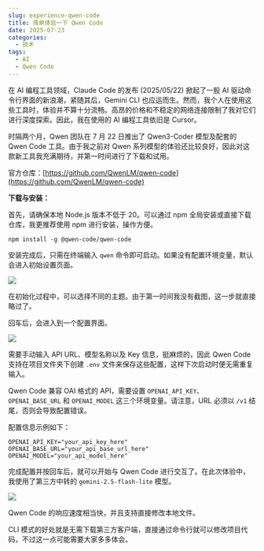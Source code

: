 ```yaml
---
slug: experience-qwen-code
title: 简单体验一下 Qwen Code
date: 2025-07-23
categories: 
  - 技术
tags: 
  - AI
  - Qwen Code
---
```


在 AI 编程工具领域，Claude Code 的发布 (2025/05/22) 掀起了一股 AI 驱动命令行界面的新浪潮，紧随其后，Gemini CLI 也应运而生。然而，我个人在使用这些工具时，体验并不算十分流畅。高昂的价格和不稳定的网络连接限制了我对它们进行深度探索。因此，我在使用的 AI 编程工具依旧是 Cursor。

时隔两个月，Qwen 团队在 7 月 22 日推出了 Qwen3-Coder 模型及配套的 Qwen Code 工具。由于我之前对 Qwen 系列模型的体验还比较良好，因此对这款新工具我充满期待，并第一时间进行了下载和试用。

官方仓库：[https://github.com/QwenLM/qwen-code](https://github.com/QwenLM/qwen-code)

**下载与安装：**

首先，请确保本地 Node.js 版本不低于 20。可以通过 npm 全局安装或直接下载仓库，我更推荐使用 npm 进行安装，操作方便。

```shell
npm install -g @qwen-code/qwen-code
```

安装完成后，只需在终端输入 `qwen` 命令即可启动。如果没有配置环境变量，默认会进入初始设置页面。

![](https://imgurl.zishu.me/2025/07/1753259446391.webp)

在初始化过程中，可以选择不同的主题。由于第一时间我没有截图，这一步就直接略过了。

回车后，会进入到一个配置界面。

![](https://imgurl.zishu.me/2025/07/1753259460819.webp)

需要手动输入 API URL、模型名称以及 Key 信息，挺麻烦的，因此 Qwen Code 支持在项目文件夹下创建 `.env` 文件来保存这些配置，这样下次启动时便无需重复输入。

Qwen Code 兼容 OAI 格式的 API，需要设置 `OPENAI_API_KEY`、`OPENAI_BASE_URL` 和 `OPENAI_MODEL` 这三个环境变量。请注意，URL 必须以 `/v1` 结尾，否则会导致配置错误。

配置信息示例如下：

```shell
OPENAI_API_KEY="your_api_key_here"
OPENAI_BASE_URL="your_api_base_url_here"
OPENAI_MODEL="your_api_model_here"
```

完成配置并按回车后，就可以开始与 Qwen Code 进行交互了。在此次体验中，我使用了第三方中转的 `gemini-2.5-flash-lite` 模型。

![](https://imgurl.zishu.me/2025/07/1753259863760.webp)

Qwen Code 的响应速度相当快，并且支持直接修改本地文件。

CLI 模式的好处就是无需下载第三方客户端，直接通过命令行就可以修改项目代码，不过这一点可能需要大家多多体会。
